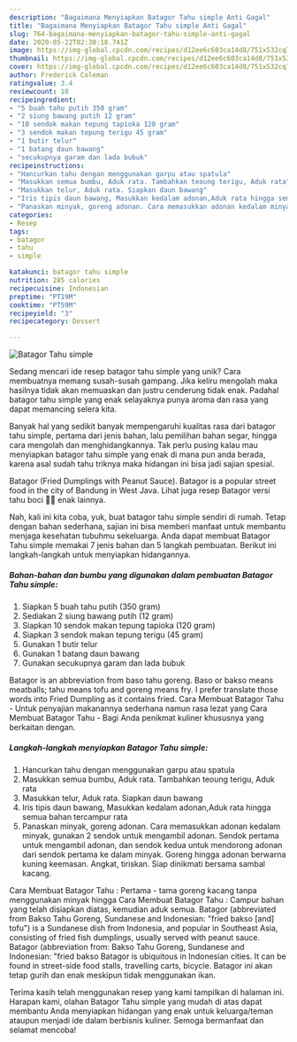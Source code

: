 ```yaml
---
description: "Bagaimana Menyiapkan Batagor Tahu simple Anti Gagal"
title: "Bagaimana Menyiapkan Batagor Tahu simple Anti Gagal"
slug: 764-bagaimana-menyiapkan-batagor-tahu-simple-anti-gagal
date: 2020-05-22T02:30:18.741Z
image: https://img-global.cpcdn.com/recipes/d12ee6c603ca14d8/751x532cq70/batagor-tahu-simple-foto-resep-utama.jpg
thumbnail: https://img-global.cpcdn.com/recipes/d12ee6c603ca14d8/751x532cq70/batagor-tahu-simple-foto-resep-utama.jpg
cover: https://img-global.cpcdn.com/recipes/d12ee6c603ca14d8/751x532cq70/batagor-tahu-simple-foto-resep-utama.jpg
author: Frederick Coleman
ratingvalue: 3.4
reviewcount: 10
recipeingredient:
- "5 buah tahu putih 350 gram"
- "2 siung bawang putih 12 gram"
- "10 sendok makan tepung tapioka 120 gram"
- "3 sendok makan tepung terigu 45 gram"
- "1 butir telur"
- "1 batang daun bawang"
- "secukupnya garam dan lada bubuk"
recipeinstructions:
- "Hancurkan tahu dengan menggunakan garpu atau spatula"
- "Masukkan semua bumbu, Aduk rata. Tambahkan teoung terigu, Aduk rata"
- "Masukkan telur, Aduk rata. Siapkan daun bawang"
- "Iris tipis daun bawang, Masukkan kedalam adonan,Aduk rata hingga semua bahan tercampur rata"
- "Panaskan minyak, goreng adonan. Cara memasukkan adonan kedalam minyak, gunakan 2 sendok untuk mengambil adonan. Sendok pertama untuk mengambil adonan, dan sendok kedua untuk mendorong adonan dari sendok pertama ke dalam minyak. Goreng hingga adonan berwarna kuning keemasan. Angkat, tiriskan. Siap dinikmati bersama sambal kacang."
categories:
- Resep
tags:
- batagor
- tahu
- simple

katakunci: batagor tahu simple 
nutrition: 285 calories
recipecuisine: Indonesian
preptime: "PT19M"
cooktime: "PT59M"
recipeyield: "3"
recipecategory: Dessert

---
```



![Batagor Tahu simple](https://img-global.cpcdn.com/recipes/d12ee6c603ca14d8/751x532cq70/batagor-tahu-simple-foto-resep-utama.jpg)

Sedang mencari ide resep batagor tahu simple yang unik? Cara membuatnya memang susah-susah gampang. Jika keliru mengolah maka hasilnya tidak akan memuaskan dan justru cenderung tidak enak. Padahal batagor tahu simple yang enak selayaknya punya aroma dan rasa yang dapat memancing selera kita.

Banyak hal yang sedikit banyak mempengaruhi kualitas rasa dari batagor tahu simple, pertama dari jenis bahan, lalu pemilihan bahan segar, hingga cara mengolah dan menghidangkannya. Tak perlu pusing kalau mau menyiapkan batagor tahu simple yang enak di mana pun anda berada, karena asal sudah tahu triknya maka hidangan ini bisa jadi sajian spesial.

Batagor (Fried Dumplings with Peanut Sauce). Batagor is a popular street food in the city of Bandung in West Java. Lihat juga resep Batagor versi tahu boci 🍲😍 enak lainnya.


Nah, kali ini kita coba, yuk, buat batagor tahu simple sendiri di rumah. Tetap dengan bahan sederhana, sajian ini bisa memberi manfaat untuk membantu menjaga kesehatan tubuhmu sekeluarga. Anda dapat membuat Batagor Tahu simple memakai 7 jenis bahan dan 5 langkah pembuatan. Berikut ini langkah-langkah untuk menyiapkan hidangannya.

<!--inarticleads1-->

##### Bahan-bahan dan bumbu yang digunakan dalam pembuatan Batagor Tahu simple:

1. Siapkan 5 buah tahu putih (350 gram)
1. Sediakan 2 siung bawang putih (12 gram)
1. Siapkan 10 sendok makan tepung tapioka (120 gram)
1. Siapkan 3 sendok makan tepung terigu (45 gram)
1. Gunakan 1 butir telur
1. Gunakan 1 batang daun bawang
1. Gunakan secukupnya garam dan lada bubuk


Batagor is an abbreviation from baso tahu goreng. Baso or bakso means meatballs; tahu means tofu and goreng means fry. I prefer translate those words into Fried Dumpling as it contains fried. Cara Membuat Batagor Tahu - Untuk penyajian makanannya sederhana namun rasa lezat yang Cara Membuat Batagor Tahu - Bagi Anda penikmat kuliner khususnya yang berkaitan dengan. 

<!--inarticleads2-->

##### Langkah-langkah menyiapkan Batagor Tahu simple:

1. Hancurkan tahu dengan menggunakan garpu atau spatula
1. Masukkan semua bumbu, Aduk rata. Tambahkan teoung terigu, Aduk rata
1. Masukkan telur, Aduk rata. Siapkan daun bawang
1. Iris tipis daun bawang, Masukkan kedalam adonan,Aduk rata hingga semua bahan tercampur rata
1. Panaskan minyak, goreng adonan. Cara memasukkan adonan kedalam minyak, gunakan 2 sendok untuk mengambil adonan. Sendok pertama untuk mengambil adonan, dan sendok kedua untuk mendorong adonan dari sendok pertama ke dalam minyak. Goreng hingga adonan berwarna kuning keemasan. Angkat, tiriskan. Siap dinikmati bersama sambal kacang.


Cara Membuat Batagor Tahu : Pertama - tama goreng kacang tanpa menggunakan minyak hingga Cara Membuat Batagor Tahu : Campur bahan yang telah disiapkan diatas, kemudian aduk semua. Batagor (abbreviated from Bakso Tahu Goreng, Sundanese and Indonesian: &#34;fried bakso [and] tofu&#34;) is a Sundanese dish from Indonesia, and popular in Southeast Asia, consisting of fried fish dumplings, usually served with peanut sauce. Batagor (abbreviation from: Bakso Tahu Goreng, Sundanese and Indonesian: &#34;fried bakso Batagor is ubiquitous in Indonesian cities. It can be found in street-side food stalls, travelling carts, bicycle. Batagor ini akan tetap gurih dan enak meskipun tidak menggunakan ikan. 

Terima kasih telah menggunakan resep yang kami tampilkan di halaman ini. Harapan kami, olahan Batagor Tahu simple yang mudah di atas dapat membantu Anda menyiapkan hidangan yang enak untuk keluarga/teman ataupun menjadi ide dalam berbisnis kuliner. Semoga bermanfaat dan selamat mencoba!
